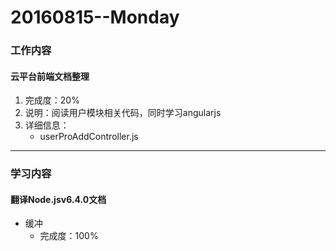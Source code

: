 # 20160815--Monday

### 工作内容

#### **云平台前端文档整理**
1. 完成度：20%
2. 说明：阅读用户模块相关代码，同时学习angularjs
3. 详细信息：
    - userProAddController.js
    

----------------------

### 学习内容

#### **翻译Node.jsv6.4.0文档**
- 缓冲
    - 完成度：100%
